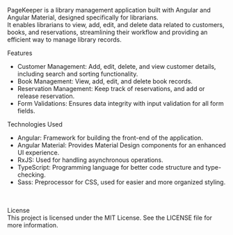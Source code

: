 PageKeeper is a library management application built with Angular and Angular Material, designed specifically for librarians.  <br>
It enables librarians to view, add, edit, and delete data related to customers, books, and reservations, streamlining their workflow and providing an efficient way to manage library records.

Features  <br>
- Customer Management: Add, edit, delete, and view customer details, including search and sorting functionality. <br>
- Book Management: View, add, edit, and delete book records. <br>
- Reservation Management: Keep track of reservations, and add or release reservation. <br>
- Form Validations: Ensures data integrity with input validation for all form fields. <br>

Technologies Used  <br>
- Angular: Framework for building the front-end of the application.  <br>
- Angular Material: Provides Material Design components for an enhanced UI experience.  <br>
- RxJS: Used for handling asynchronous operations.  <br>
- TypeScript: Programming language for better code structure and type-checking.  <br>
- Sass: Preprocessor for CSS, used for easier and more organized styling.  <br><br><br>




License <br>
This project is licensed under the MIT License. See the LICENSE file for more information.
